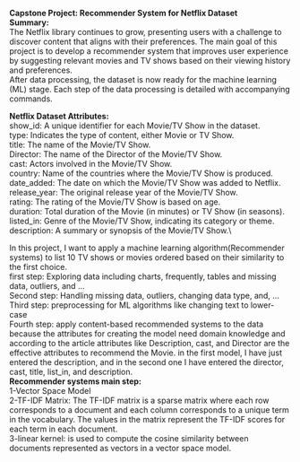 **Capstone Project: Recommender System for Netflix Dataset**\
**Summary:**\
The Netflix library continues to grow, presenting users with a challenge to discover content that aligns with their preferences. The main goal of this project is to develop a recommender system that improves user experience by suggesting relevant movies and TV shows based on their viewing history and preferences.\
After data processing, the dataset is now ready for the machine learning (ML) stage. Each step of the data processing is detailed with accompanying commands.

**Netflix Dataset Attributes:**\
show_id: A unique identifier for each Movie/TV Show in the dataset.\
type: Indicates the type of content, either Movie or TV Show.\
title: The name of the Movie/TV Show.\
Director: The name of the Director of the Movie/TV Show.\
cast: Actors involved in the Movie/TV Show.\
country: Name of the countries where the Movie/TV Show is produced.\
date_added: The date on which the Movie/TV Show was added to Netflix.\
release_year: The original release year of the Movie/TV Show.\
rating: The rating of the Movie/TV Show is based on age.\
duration: Total duration of the Movie (in minutes) or TV Show (in seasons).\
listed_in: Genre of the Movie/TV Show, indicating its category or theme.\
description: A summary or synopsis of the Movie/TV Show.\

In this project, I want to apply a machine learning algorithm(Recommender systems) to list 10 TV shows or movies ordered based on their similarity to the first choice. \
first step: Exploring data including charts, frequently, tables and missing data, outliers, and ...\
Second step: Handling missing data, outliers, changing data type, and, ...\
Third step: preprocessing for ML algorithms like changing text to lower-case \
Fourth step: apply content-based recommended systems to the data because the attributes for creating the model need domain knowledge
and according to the article attributes like Description, cast, and Director are the effective attributes to recommend the Movie. 
in the first model, I have just entered the description, and in the second one I have entered the director, cast, title, list_in, and description.\
**Recommender systems main step:**\
1-Vector Space Model\
2-TF-IDF Matrix: The TF-IDF matrix is a sparse matrix where each row corresponds to a document and each column corresponds to a unique term in the vocabulary. The values in the matrix represent the TF-IDF scores for each term in each document.\
3-linear kernel: is used to compute the cosine similarity between documents represented as vectors in a vector space model.
